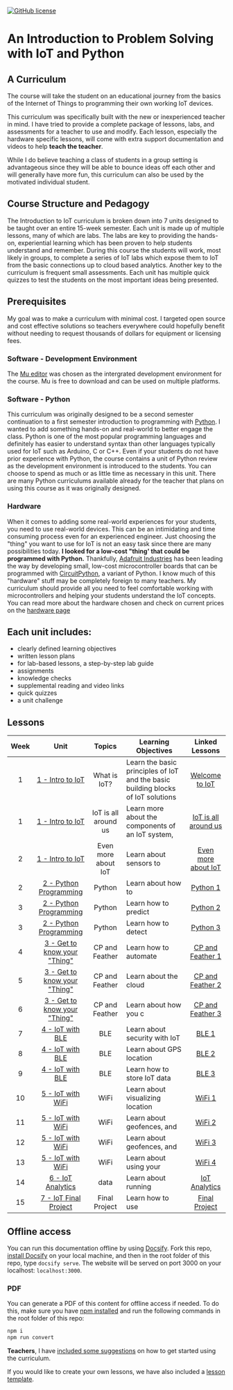 
<!-- license image not correct......... -->
<!-- Readme intro file for IoT curriculum -->


[![GitHub license](https://img.shields.io/github/license/dburhanna/test)](LICENSE)


# An Introduction to Problem Solving with IoT and Python

## A Curriculum

The course will take the student on an educational journey from the basics of the Internet of Things to programming their own working IoT devices.  

This curriculum was specifically built with the new or inexperienced teacher in mind.  I have tried to provide a complete package of lessons, labs,
and assessments for a teacher to use and modify.  Each lesson, especially the hardware specific lessons, will come with extra support documentation 
and videos to help **teach the teacher**.  

While I do believe teaching a class of students in a group setting is advantageous since they will be able to bounce ideas off each other and will 
generally have more fun, this curriculum can also be used by the motivated individual student.

## Course Structure and Pedagogy

The Introduction to IoT curriculum is broken down into 7 units designed to be taught over an entire 15-week semester.  Each unit is made up of
multiple lessons, many of which are labs. The labs are key to providing the hands-on, experiential learning which has been proven to help students understand and
remember. During this course the students will work, most likely in groups, to complete a series of IoT labs which expose them to IoT from the basic 
connections up to cloud based analytics.  Another key to the curriculum is frequent small assessments.  Each unit has multiple quick quizzes to test the 
students on the most important ideas being presented. 

## Prerequisites 
My goal was to make a curriculum with minimal cost. I targeted open source and cost effective solutions so teachers everywhere could hopefully benefit without
needing to request thousands of dollars for equipment or licensing fees.

### Software - Development Environment
The [Mu editor](https://codewith.mu/en/) was chosen as the intergrated development environment for the course.  Mu is free to download and can be used on multiple platforms.

### Software - Python
This curriculum was originally designed to be a second semester continuation to a first semester introduction to programming with
[Python](https://www.python.org/).  I wanted to add something hands-on and real-world to better engage the class.  Python is one of the most popular 
programming languages and definitely has easier to understand syntax than other languages typically used for IoT such as Arduino, C or C++.  Even if your 
students do not have prior experience with Python, the course contains a unit of Python review as the development environment is introduced to the 
students.  You can choose to spend as much or as little time as necessary in this unit.  There are many Python curriculums available already for the 
teacher that plans on using this course as it was originally designed. 

### Hardware 

When it comes to adding some real-world experiences for your students, you need to use real-world devices.  This can be an intimidating and time 
consuming process even for an experienced engineer.  Just choosing the "thing" you want to use for IoT is not an easy task since there are many 
possibilities today.  **I looked for a low-cost "thing' that could be programmed with Python.** Thankfully, [Adafruit Industries](https://www.adafruit.com/) 
has been leading the way by developing small, low-cost microcontroller boards that can be programmed with [CircuitPython](https://circuitpython.org/), 
a variant of Python.  I know much of this "hardware" stuff may be completely foreign to many teachers.  My curriculum should provide all you need to feel 
comfortable working with microcontrollers and helping your students understand the IoT concepts.  You can read more about the hardware chosen and check on 
current prices on the [hardware page](./hardware.md)

## Each unit includes:

- clearly defined learning objectives
- written lesson plans
- for lab-based lessons, a step-by-step lab guide 
- assignments
- knowledge checks
- supplemental reading and video links
- quick quizzes
- a unit challenge


## Lessons

| Week |                   Unit                    |        Topics        | Learning Objectives                                                              |                            Linked Lessons                            |
|:----:|:-----------------------------------------:|:--------------------:|----------------------------------------------------------------------------------|:--------------------------------------------------------------------:|
|  1   |       [1 - Intro to IoT](./1-Unit1)       |     What is IoT?     | Learn the basic principles of IoT and the basic building blocks of IoT solutions |    [Welcome to IoT](./1-Unit1/lessons/1-welcome-to-iot/README.md)    |
|  1   |       [1 - Intro to IoT](./1-Unit1)       | IoT is all around us | Learn more about the components of an IoT system,                                | [IoT is all around us](./1-Unit1/lessons/2-iot-all-around/README.md) |
|  2   |       [1 - Intro to IoT](./1-Unit1)       | Even more about IoT  | Learn about sensors to                                                           |    [Even more about IoT](./1-Unit1/lessons/3-more-iot/README.md)     |
|  2   |    [2 - Python Programming](./2-Unit2)    |        Python        | Learn about how to                                                               |           [Python 1](./2-Unit2/lessons/1-python/README.md)           |
|  3   |    [2 - Python Programming](./2-Unit2)    |        Python        | Learn how to predict                                                             |           [Python 2](./2-Unit2/lessons/2-python/README.md)           |
|  3   |    [2 - Python Programming](./2-Unit2)    |        Python        | Learn how to detect                                                              |           [Python 3](./2-Unit2/lessons/3-python/README.md)           |
|  4   | [3 - Get to know your "Thing"](./3-Unit3) |    CP and Feather    | Learn how to automate                                                            |     [CP and Feather 1](./3-Unit3/lessons/1-cp-feather/README.md)     |
|  5   | [3 - Get to know your "Thing"](./3-Unit3) |    CP and Feather    | Learn about the cloud                                                            |     [CP and Feather 2](./3-Unit3/lessons/2-cp-feather/README.md)     |
|  6   | [3 - Get to know your "Thing"](./3-Unit3) |    CP and Feather    | Learn about how you c                                                            |     [CP and Feather 3](./3-Unit3/lessons/3-cp-feather/README.md)     |
|  7   |       [4 - IoT with BLE](./4-Unit4)       |         BLE          | Learn about security with IoT                                                    |              [BLE 1](./4-Unit4/lessons/1-ble/README.md)              |
|  8   |       [4 - IoT with BLE](./4-Unit4)       |         BLE          | Learn about GPS location                                                         |              [BLE 2](./4-Unit4/lessons/2-ble/README.md)              |
|  9   |       [4 - IoT with BLE](./4-Unit4)       |         BLE          | Learn how to store IoT data                                                      |              [BLE 3](./4-Unit4/lessons/3-ble/README.md)              |
|  10  |      [5 - IoT with WiFi](./5-Unit5)       |         WiFi         | Learn about visualizing location                                                 |             [WiFi 1](./5-Unit5/lessons/1-wifi/README.md)             |
|  11  |      [5 - IoT with WiFi](./5-Unit5)       |         WiFi         | Learn about geofences, and                                                       |             [WiFi 2](./5-Unit5/lessons/2-wifi/README.md)             |
|  12  |      [5 - IoT with WiFi](./5-Unit5)       |         WiFi         | Learn about geofences, and                                                       |             [WiFi 3](./5-Unit5/lessons/3-wifi/README.md)             |
|  13  |      [5 - IoT with WiFi](./5-Unit5)       |         WiFi         | Learn about using your                                                           |             [WiFi 4](./5-Unit5/lessons/4-wifi/README.md)             |
|  14  |      [6 - IoT Analytics](./6-Unit6)       |         data         | Learn about running                                                              |       [IoT Analytics](./6-Unit6/lessons/1-analytics/README.md)       |
|  15  |    [7 - IoT Final Project](./7-Unit7)     |    Final Project     | Learn how to use                                                                 |     [Final Project](./7-Unit7/lessons/1-final-project/README.md)     |

## Offline access

You can run this documentation offline by using [Docsify](https://docsify.js.org/#/). Fork this repo, [install Docsify](https://docsify.js.org/#/quickstart) on your local machine, and then in the root folder of this repo, type `docsify serve`. The website will be served on port 3000 on your localhost: `localhost:3000`.

### PDF

You can generate a PDF of this content for offline access if needed. To do this, make sure you have [npm installed](https://docs.npmjs.com/downloading-and-installing-node-js-and-npm) and run the following commands in the root folder of this repo:

```sh
npm i
npm run convert
```

**Teachers**, I have [included some suggestions](for-teachers.md) on how to get started using the curriculum. 

If you would like to create your own lessons, we have also included a [lesson template](lesson-template/README.md).

